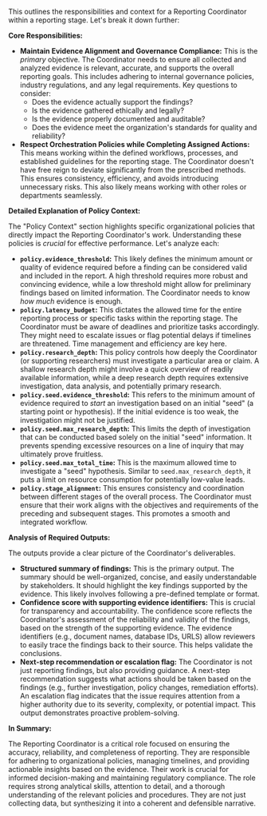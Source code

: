 This outlines the responsibilities and context for a Reporting Coordinator within a reporting stage. Let's break it down further:

**Core Responsibilities:**

*   **Maintain Evidence Alignment and Governance Compliance:** This is the *primary* objective. The Coordinator needs to ensure all collected and analyzed evidence is relevant, accurate, and supports the overall reporting goals. This includes adhering to internal governance policies, industry regulations, and any legal requirements.  Key questions to consider:
    *   Does the evidence actually support the findings?
    *   Is the evidence gathered ethically and legally?
    *   Is the evidence properly documented and auditable?
    *   Does the evidence meet the organization's standards for quality and reliability?
*   **Respect Orchestration Policies while Completing Assigned Actions:**  This means working within the defined workflows, processes, and established guidelines for the reporting stage. The Coordinator doesn't have free reign to deviate significantly from the prescribed methods. This ensures consistency, efficiency, and avoids introducing unnecessary risks.  This also likely means working with other roles or departments seamlessly.

**Detailed Explanation of Policy Context:**

The "Policy Context" section highlights specific organizational policies that directly impact the Reporting Coordinator's work.  Understanding these policies is *crucial* for effective performance. Let's analyze each:

*   **`policy.evidence_threshold`:**  This likely defines the minimum amount or quality of evidence required before a finding can be considered valid and included in the report. A high threshold requires more robust and convincing evidence, while a low threshold might allow for preliminary findings based on limited information.  The Coordinator needs to know *how much* evidence is enough.
*   **`policy.latency_budget`:**  This dictates the allowed time for the entire reporting process or specific tasks within the reporting stage. The Coordinator must be aware of deadlines and prioritize tasks accordingly. They might need to escalate issues or flag potential delays if timelines are threatened. Time management and efficiency are key here.
*   **`policy.research_depth`:** This policy controls how deeply the Coordinator (or supporting researchers) must investigate a particular area or claim. A shallow research depth might involve a quick overview of readily available information, while a deep research depth requires extensive investigation, data analysis, and potentially primary research.
*   **`policy.seed.evidence_threshold`:** This refers to the minimum amount of evidence required to *start* an investigation based on an initial "seed" (a starting point or hypothesis).  If the initial evidence is too weak, the investigation might not be justified.
*   **`policy.seed.max_research_depth`:** This limits the depth of investigation that can be conducted based solely on the initial "seed" information.  It prevents spending excessive resources on a line of inquiry that may ultimately prove fruitless.
*   **`policy.seed.max_total_time`:**  This is the maximum allowed time to investigate a "seed" hypothesis.  Similar to `seed.max_research_depth`, it puts a limit on resource consumption for potentially low-value leads.
*   **`policy.stage_alignment`:**  This ensures consistency and coordination between different stages of the overall process. The Coordinator must ensure that their work aligns with the objectives and requirements of the preceding and subsequent stages.  This promotes a smooth and integrated workflow.

**Analysis of Required Outputs:**

The outputs provide a clear picture of the Coordinator's deliverables.

*   **Structured summary of findings:**  This is the primary output. The summary should be well-organized, concise, and easily understandable by stakeholders. It should highlight the key findings supported by the evidence. This likely involves following a pre-defined template or format.
*   **Confidence score with supporting evidence identifiers:** This is crucial for transparency and accountability. The confidence score reflects the Coordinator's assessment of the reliability and validity of the findings, based on the strength of the supporting evidence. The evidence identifiers (e.g., document names, database IDs, URLS) allow reviewers to easily trace the findings back to their source. This helps validate the conclusions.
*   **Next-step recommendation or escalation flag:** The Coordinator is not just reporting findings, but also providing guidance. A next-step recommendation suggests what actions should be taken based on the findings (e.g., further investigation, policy changes, remediation efforts). An escalation flag indicates that the issue requires attention from a higher authority due to its severity, complexity, or potential impact.  This output demonstrates proactive problem-solving.

**In Summary:**

The Reporting Coordinator is a critical role focused on ensuring the accuracy, reliability, and completeness of reporting. They are responsible for adhering to organizational policies, managing timelines, and providing actionable insights based on the evidence. Their work is crucial for informed decision-making and maintaining regulatory compliance. The role requires strong analytical skills, attention to detail, and a thorough understanding of the relevant policies and procedures. They are not just collecting data, but synthesizing it into a coherent and defensible narrative.